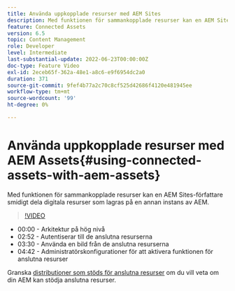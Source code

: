 ```yaml
---
title: Använda uppkopplade resurser med AEM Sites
description: Med funktionen för sammankopplade resurser kan en AEM Sites-författare smidigt dela digitala resurser som lagras på en annan instans av AEM.
feature: Connected Assets
version: 6.5
topic: Content Management
role: Developer
level: Intermediate
last-substantial-update: 2022-06-23T00:00:00Z
doc-type: Feature Video
exl-id: 2eceb65f-362a-48e1-a8c6-e9f6954dc2a0
duration: 371
source-git-commit: 9fef4b77a2c70c8cf525d42686f4120e481945ee
workflow-type: tm+mt
source-wordcount: '99'
ht-degree: 0%

---
```


# Använda uppkopplade resurser med AEM Assets{#using-connected-assets-with-aem-assets}

Med funktionen för sammankopplade resurser kan en AEM Sites-författare smidigt dela digitala resurser som lagras på en annan instans av AEM.

>[!VIDEO](https://video.tv.adobe.com/v/26060?quality=12&learn=on)

* 00:00 - Arkitektur på hög nivå
* 02:52 - Autentiserar till de anslutna resurserna
* 03:30 - Använda en bild från de anslutna resurserna
* 04:42 - Administratörskonfigurationer för att aktivera funktionen för anslutna resurser

Granska [distributioner som stöds för anslutna resurser](https://experienceleague.adobe.com/docs/experience-manager-65/assets/using/use-assets-across-connected-assets-instances.html#prerequisites) om du vill veta om din AEM kan stödja anslutna resurser.
